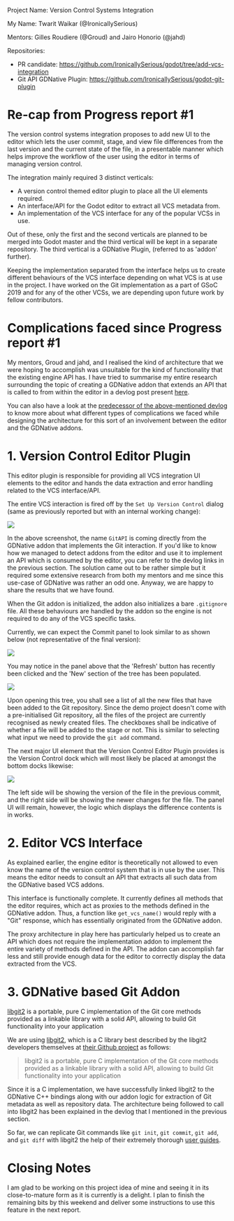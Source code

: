 Project Name: Version Control Systems Integration

My Name: Twarit Waikar (@IronicallySerious)

Mentors: Gilles Roudiere (@Groud) and Jairo Honorio (@jahd)

Repositories: 
* PR candidate: https://github.com/IronicallySerious/godot/tree/add-vcs-integration
* Git API GDNative Plugin: https://github.com/IronicallySerious/godot-git-plugin

# Re-cap from Progress report #1
The version control systems integration proposes to add new UI to the editor which lets the user commit, stage, and view file differences from the last version and the current state of the file, in a presentable manner which helps improve the workflow of the user using the editor in terms of managing version control.

The integration mainly required 3 distinct verticals:

* A version control themed editor plugin to place all the UI elements required.
* An interface/API for the Godot editor to extract all VCS metadata from.
* An implementation of the VCS interface for any of the popular VCSs in use.

Out of these, only the first and the second verticals are planned to be merged into Godot master and the third vertical will be kept in a separate repository. The third vertical is a GDNative Plugin, (referred to as 'addon' further).

Keeping the implementation separated from the interface helps us to create different behaviours of the VCS interface depending on what VCS is at use in the project. I have worked on the Git implementation as a part of GSoC 2019 and for any of the other VCSs, we are depending upon future work by fellow contributors. 

# Complications faced since Progress report #1
My mentors, Groud and jahd, and I realised the kind of architecture that we were hoping to accomplish was unsuitable for the kind of functionality that the existing engine API has. I have tried to summarise my entire research surrounding the topic of creating a GDNative addon that extends an API that is called to from within the editor in a devlog post present [here](https://github.com/IronicallySerious/gsoc-godot-vcs-devlogs/blob/master/2019-8-2.md). 

You can also have a look at the [predecessor of the above-mentioned devlog](https://github.com/IronicallySerious/gsoc-godot-vcs-devlogs/blob/master/2019-7-08.md) to know more about what different types of complications we faced while designing the architecture for this sort of an involvement between the editor and the GDNative addons.

# 1. Version Control Editor Plugin
This editor plugin is responsible for providing all VCS integration UI elements to the editor and hands the data extraction and error handling related to the VCS interface/API.

The entire VCS interaction is fired off by the `Set Up Version Control` dialog (same as previously reported but with an internal working change):

![](/images/003.png)

In the above screenshot, the name `GitAPI` is coming directly from the GDNative addon that implements the Git interaction. If you'd like to know how we managed to detect addons from the editor and use it to implement an API which is consumed by the editor, you can refer to the devlog links in the previous section. The solution came out to be rather simple but it required some extensive research from both my mentors and me since this use-case of GDNative was rather an odd one. Anyway, we are happy to share the results that we have found.

When the Git addon is initialized, the addon also initializes a bare `.gitignore` file. All these behaviours are handled by the addon so the engine is not required to do any of the VCS specific tasks.

Currently, we can expect the Commit panel to look similar to as shown below (not representative of the final version):

![](/images/005.png)

You may notice in the panel above that the 'Refresh' button has recently been clicked and the 'New' section of the tree has been populated. 

![](images/006.png)

Upon opening this tree, you shall see a list of all the new files that have been added to the Git repository. Since the demo project doesn't come with a pre-initialised Git repository, all the files of the project are currently recognised as newly created files. The checkboxes shall be indicative of whether a file will be added to the stage or not. This is similar to selecting what input we need to provide the `git add` command.

The next major UI element that the Version Control Editor Plugin provides is the Version Control dock which will most likely be placed at amongst the bottom docks likewise:

![](/images/007.png)

The left side will be showing the version of the file in the previous commit, and the right side will be showing the newer changes for the file. The panel UI will remain, however, the logic which displays the difference contents is in works.

# 2. Editor VCS Interface
As explained earlier, the engine editor is theoretically not allowed to even know the name of the version control system that is in use by the user. This means the editor needs to consult an API that extracts all such data from the GDNative based VCS addons.

This interface is functionally complete. It currently defines all methods that the editor requires, which act as proxies to the methods defined in the GDNative addon. Thus, a function like `get_vcs_name()` would reply with a "Git" response, which has essentially originated from the GDNative addon.

The proxy architecture in play here has particularly helped us to create an API which does not require the implementation addon to implement the entire variety of methods defined in the API. The addon can accomplish far less and still provide enough data for the editor to correctly display the data extracted from the VCS. 

# 3. GDNative based Git Addon
[libgit2](https://libgit2.org) is a portable, pure C implementation of the Git core methods provided as a linkable library with a solid API, allowing to build Git functionality into your application

We are using [libgit2](https://libgit2.org), which is a C library best described by the libgit2 developers themselves at [their Github project](https://github.com/libgit2/libgit2) as follows:
> libgit2 is a portable, pure C implementation of the Git core methods provided as a linkable library with a solid API, allowing to build Git functionality into your application

Since it is a C implementation, we have successfully linked libgit2 to the GDNative C++ bindings along with our addon logic for extraction of Git metadata as well as repository data. The architecture being followed to call into libgit2 has been explained in the devlog that I mentioned in the previous section.

So far, we can replicate Git commands like `git init`, `git commit`, `git add`, and `git diff` with libgit2 the help of their extremely thorough [user guides](https://libgit2.org/docs/guides/101-samples/).

# Closing Notes
I am glad to be working on this project idea of mine and seeing it in its close-to-mature form as it is currently is a delight. I plan to finish the remaining bits by this weekend and deliver some instructions to use this feature in the next report.
